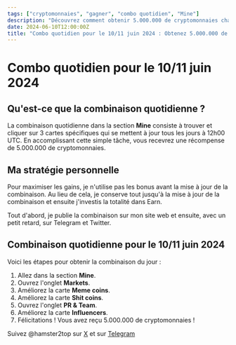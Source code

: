 ```yaml
---
tags: ["cryptomonnaies", "gagner", "combo quotidien", "Mine"]
description: "Découvrez comment obtenir 5.000.000 de cryptomonnaies chaque jour en suivant de simples étapes dans la section Mine."
date: 2024-06-10T12:00:00Z
title: "Combo quotidien pour le 10/11 juin 2024 : Obtenez 5.000.000 de cryptomonnaies !"
---
```


# Combo quotidien pour le 10/11 juin 2024

## Qu'est-ce que la combinaison quotidienne ?

La combinaison quotidienne dans la section **Mine** consiste à trouver et cliquer sur 3 cartes spécifiques qui se mettent à jour tous les jours à 12h00 UTC. En accomplissant cette simple tâche, vous recevrez une récompense de 5.000.000 de cryptomonnaies.

## Ma stratégie personnelle

Pour maximiser les gains, je n'utilise pas les bonus avant la mise à jour de la combinaison. Au lieu de cela, je conserve tout jusqu'à la mise à jour de la combinaison et ensuite j'investis la totalité dans Earn.

Tout d'abord, je publie la combinaison sur mon site web et ensuite, avec un petit retard, sur Telegram et Twitter.

## Combinaison quotidienne pour le 10/11 juin 2024

Voici les étapes pour obtenir la combinaison du jour :

1. Allez dans la section **Mine**.
2. Ouvrez l'onglet **Markets**.
3. Améliorez la carte **Meme coins**.
4. Améliorez la carte **Shit coins**.
5. Ouvrez l'onglet **PR & Team**.
6. Améliorez la carte **Influencers**.
7. Félicitations ! Vous avez reçu 5.000.000 de cryptomonnaies !

Suivez @hamster2top sur [X](https://x.com/hamster2top) et sur [Telegram](https://t.me/hamster2top)